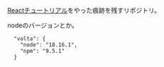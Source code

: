 [Reactチュートリアル](https://ja.react.dev/learn)をやった痕跡を残すリポジトリ。

nodeのバージョンとか。

```
  "volta": {
    "node": "18.16.1",
    "npm": "9.5.1"
  }
```